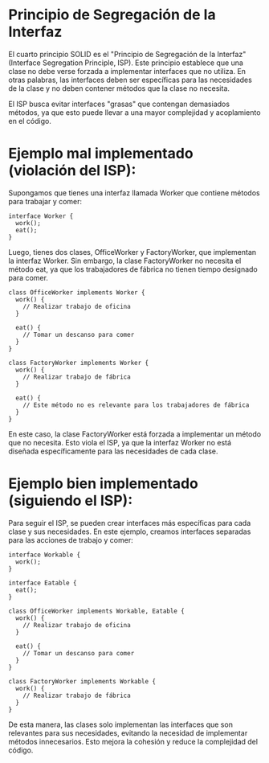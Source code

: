 # Principio de Segregación de la Interfaz

El cuarto principio SOLID es el "Principio de Segregación de la Interfaz" (Interface Segregation Principle, ISP). Este principio establece que una clase no debe verse forzada a implementar interfaces que no utiliza. En otras palabras, las interfaces deben ser específicas para las necesidades de la clase y no deben contener métodos que la clase no necesita.

El ISP busca evitar interfaces "grasas" que contengan demasiados métodos, ya que esto puede llevar a una mayor complejidad y acoplamiento en el código.

# Ejemplo mal implementado (violación del ISP):

Supongamos que tienes una interfaz llamada Worker que contiene métodos para trabajar y comer:

```
interface Worker {
  work();
  eat();
}
```
Luego, tienes dos clases, OfficeWorker y FactoryWorker, que implementan la interfaz Worker. Sin embargo, la clase FactoryWorker no necesita el método eat, ya que los trabajadores de fábrica no tienen tiempo designado para comer.

```
class OfficeWorker implements Worker {
  work() {
    // Realizar trabajo de oficina
  }

  eat() {
    // Tomar un descanso para comer
  }
}

class FactoryWorker implements Worker {
  work() {
    // Realizar trabajo de fábrica
  }

  eat() {
    // Este método no es relevante para los trabajadores de fábrica
  }
}

```

En este caso, la clase FactoryWorker está forzada a implementar un método que no necesita. Esto viola el ISP, ya que la interfaz Worker no está diseñada específicamente para las necesidades de cada clase.


# Ejemplo bien implementado (siguiendo el ISP):

Para seguir el ISP, se pueden crear interfaces más específicas para cada clase y sus necesidades. En este ejemplo, creamos interfaces separadas para las acciones de trabajo y comer:

```
interface Workable {
  work();
}

interface Eatable {
  eat();
}

class OfficeWorker implements Workable, Eatable {
  work() {
    // Realizar trabajo de oficina
  }

  eat() {
    // Tomar un descanso para comer
  }
}

class FactoryWorker implements Workable {
  work() {
    // Realizar trabajo de fábrica
  }
}

```
De esta manera, las clases solo implementan las interfaces que son relevantes para sus necesidades, evitando la necesidad de implementar métodos innecesarios. Esto mejora la cohesión y reduce la complejidad del código.


